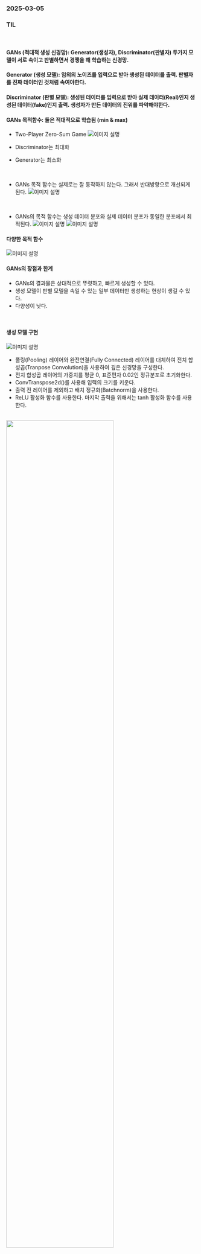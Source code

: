 ### 2025-03-05

### TIL

<br>

#### GANs (적대적 생성 신경망): Generator(생성자), Discriminator(판별자) 두가지 모델이 서로 속이고 판별하면서 경쟁을 해 학습하는 신경망.

#### Generator (생성 모델): 임의의 노이즈를 입력으로 받아 생성된 데이터를 출력. 판별자를 진짜 데이터인 것처럼 속여야한다.

#### Discriminator (판별 모델): 생성된 데이터를 입력으로 받아 실제 데이터(Real)인지 생성된 데이터(fake)인지 출력. 생성자가 만든 데이터의 진위를 파악해야한다.

#### GANs 목적함수: 둘은 적대적으로 학습됨 (min & max)
- Two-Player Zero-Sum Game
![이미지 설명](https://raw.githubusercontent.com/JeongJunSeong/One-Team-6th/jjs/TIL/jjs/Image/KakaoTalk_20250306_085816171_03.jpg)

- Discriminator는 최대화
- Generator는 최소화
  
<br>

- GANs 목적 함수는 실제로는 잘 동작하지 않는다. 그래서 반대방향으로 개선되게 된다.
![이미지 설명](https://raw.githubusercontent.com/JeongJunSeong/One-Team-6th/jjs/TIL/jjs/Image/KakaoTalk_20250306_090759749.jpg)

<br>

- GANs의 목적 함수는 생성 데이터 분포와 실제 데이터 분포가 동일한 분포에서 최적된다.
![이미지 설명](https://raw.githubusercontent.com/JeongJunSeong/One-Team-6th/jjs/TIL/jjs/Image/KakaoTalk_20250306_085816171_01.jpg)
![이미지 설명](https://raw.githubusercontent.com/JeongJunSeong/One-Team-6th/jjs/TIL/jjs/Image/KakaoTalk_20250306_085816171_02.jpg)




#### 다양한 목적 함수
![이미지 설명](https://raw.githubusercontent.com/JeongJunSeong/One-Team-6th/jjs/TIL/jjs/Image/KakaoTalk_20250306_085816171_04.jpg)


#### GANs의 장점과 한계
- GANs의 결과물은 상대적으로 뚜렷하고, 빠르게 생성할 수 있다.
- 생성 모델이 판별 모델을 속일 수 있는 일부 데이터만 생성하는 현상이 생길 수 있다.
- 다양성이 낮다.

<br> 

#### 생성 모델 구현
![이미지 설명](https://raw.githubusercontent.com/JeongJunSeong/One-Team-6th/jjs/TIL/jjs/Image/스크린샷%202025-03-06%20091349.png)

- 풀링(Pooling) 레이어와 완전연결(Fully Connected) 레이어를 대체하여 전치 합성곱(Tranpose Convolution)을 사용하여 깊은 신경망을 구성한다.
- 전치 합성곱 레이어의 가중치를 평균 0, 표준편차 0.02인 정규분포로 초기화한다.
- ConvTranspose2d()를 사용해 입력의 크기를 키운다.
- 출력 전 레이어를 제외하고 배치 정규화(Batchnorm)을 사용한다.
- ReLU 활성화 함수를 사용한다. 마지막 출력을 위해서는 tanh 활성화 함수를 사용한다.
<br>

<img src="https://raw.githubusercontent.com/JeongJunSeong/One-Team-6th/jjs/TIL/jjs/Image/스크린샷%202025-03-06%20091630.png" width="75%">



#### 판별 모델 구현
- 합성곱(Convolution) 레이어만 사용하여 깊은 신경망을 구성한다.
- 입력 데이터에 연결된 레이어를 제외하고 배치 정규화(Batchnorm)을 적용한다. # 생성자의 반대.
- LeakyReLU 활성화 함수를 사용한다. 마지막 레이어에서는 시그모이드 활성화 함수를 적용하여 [0,1] 범위의 입력 이미지가 실제 이미지일 확률을 출력한다.
<br>

<img src="https://raw.githubusercontent.com/JeongJunSeong/One-Team-6th/jjs/TIL/jjs/Image/스크린샷%202025-03-06%20091644.png" width="50%">

아크리프

<br>

#### 학습 파라미터: 0.0002, Adam B(베타)1: 0.5

<br>

#### 손실함수
<img src="https://raw.githubusercontent.com/JeongJunSeong/One-Team-6th/jjs/TIL/jjs/Image/스크린샷%202025-03-06%20092859.png" width="100%">

<br>

#### 판별자 손실함수
<img src="https://raw.githubusercontent.com/JeongJunSeong/One-Team-6th/jjs/TIL/jjs/Image/스크린샷%202025-03-06%20092923.png" width="100%">

<br>

#### 생성자 손실함수
<img src="https://raw.githubusercontent.com/JeongJunSeong/One-Team-6th/jjs/TIL/jjs/Image/스크린샷%202025-03-06%20092933.png" width="100%">

<br>

#### 학습과정: 판별자와 생성자를 학습할 때 모두 생성자의 출력 이미지  G(z) 가 사용된다. pytorch에서는 판별자를 먼저 학습할 때 torch.detach()를 사용하여 생성자에게 역전파가 일어나지 않도록 그래디언트를 계산하지 않게 한다.
- GAN은 잠재 벡터를 이용하므로 잠재벡터 샘플링
<img src="https://raw.githubusercontent.com/JeongJunSeong/One-Team-6th/jjs/TIL/jjs/Image/스크린샷%202025-03-06%20093038.png" width="85%">

- fake_prob = discriminator(fake_data.detach()).view(-1) # D(G(z)) 계산하여 1차원 벡터로 변환, 판별자 학습 시, 반드시 detach() 붙여줘야한다.
- 판별자용 loss
<img src="https://raw.githubusercontent.com/JeongJunSeong/One-Team-6th/jjs/TIL/jjs/Image/스크린샷%202025-03-06%20093131.png" width="85%">

- fake_prob = discriminator(fake_data).view(-1) # D(G(z)) 계산하여 1차원 벡터로 변환. 위의 fake_prob과 동일. 생성자 학습 시, detach()만 제거
- 생성자용 loss
<img src="https://raw.githubusercontent.com/JeongJunSeong/One-Team-6th/jjs/TIL/jjs/Image/스크린샷%202025-03-06%20093145.png" width="85%">



<br>

#### 조건부 생성 모델 기반의 영상 조작
- 회귀모델: 변환된 이미지를 생성하는게 아니라, 회귀 모델로 픽셀값을 예측해서 흐릿한 이미지가 만들어짐. 픽셀 요소별 L1 손실, L2 손실 활용
- Pix2pix: 이미지 대 이미지
- CycleGAN
- BiCycleGAN
- StarGAN
- InstaGAN
- LostGANs
- SPADE
- Hyper Style
- GAN-CLS: 텍스트 대 이미지
- GigaGAN

#### Pix2pix
- U-Net 기반의 생성모델.
- 인코더-디코더 구조에 Skip Connection을 추가해, 영상 세부 사항을 잘 유지했다.
- 기존 GANs의 판별 모델은 저해상도 모델. 고해상도를 위해 패치 기반의 PatchGANs의 판별 모델 차용
- L1 정규화 항 추가
- 이미지를 잘 생성하지만, 데이터가 반드시 쌍으로 존재해야하는 단점이 있음. 현실적으로 그런 데이터를 확보하는 것은 어렵다.

#### CycleGAN
- Cycle Consistent: 상호변환이 가능. domain끼리 변환.(한국어 -> 영어, 영어 -> 한국어)
- 입력 이미지로 복원 가능한 정도까지만 이미지를 변환, 원본 손실을 최소화한다.
- 생성 모델, 판별 모델이 2개씩, 총 4개가 필요하다.
<img src="https://raw.githubusercontent.com/JeongJunSeong/One-Team-6th/jjs/TIL/jjs/Image/KakaoTalk_20250306_085816171_06.jpg" width="85%">
<img src="https://raw.githubusercontent.com/JeongJunSeong/One-Team-6th/jjs/TIL/jjs/Image/KakaoTalk_20250306_085816171_07.jpg" width="85%">
<img src="https://raw.githubusercontent.com/JeongJunSeong/One-Team-6th/jjs/TIL/jjs/Image/KakaoTalk_20250306_085816171_08.jpg" width="85%">
<br>

- CycleGAN은 양방향 변환이 가능하며, 양방향 모두 우수한 결과를 보임.
- 결국엔 변환이기 때문에 배경이 약간 흐려지긴 한다.
<img src="https://raw.githubusercontent.com/JeongJunSeong/One-Team-6th/jjs/TIL/jjs/Image/KakaoTalk_20250306_085816171_10.jpg" width="85%">
<br>

#### BiCycleGAN
- 하나의 영상이 다른 도메인에서 여러 양상으로 그려질 수 있음.
<br>

#### StarGAN
- 3개 이상의 도메인간 변환을 수행함
- 그 전에는 여러 도메인을 할려면 필요한 네트워크가 기하급수적으로 증가했다. StarGAN에서 해결
<img src="https://raw.githubusercontent.com/JeongJunSeong/One-Team-6th/jjs/TIL/jjs/Image/KakaoTalk_20250306_085816171_11.jpg" width="85%">
<br>

#### InstaGAN (2019)
- 형태 차이가 큰 도메인간 변환이 가능해짐.
<img src="https://raw.githubusercontent.com/JeongJunSeong/One-Team-6th/jjs/TIL/jjs/Image/KakaoTalk_20250306_085816171_12.jpg" width="85%">
<br>

#### LostGANs (2019)
- 공간 구조로 이미지 생성 가능
- 이미지 매핑 보존이 가능
- 이미지 매핑 보존을 기반으로 위치 이동 등 이미지 재구성 가능
<img src="https://raw.githubusercontent.com/JeongJunSeong/One-Team-6th/jjs/TIL/jjs/Image/KakaoTalk_20250306_085816171_13.jpg" width="85%">
<br>

#### SPADE (GauGAN) (2019)
- 의미 분할 정보를 이용해, 이미지 생성 단계에서 객체 추가, 변경이 가능
- 같은 의미 영역에 대해 다양한 데이터 생성 가능
<img src="https://raw.githubusercontent.com/JeongJunSeong/One-Team-6th/jjs/TIL/jjs/Image/KakaoTalk_20250306_085816171_14.jpg" width="85%">
<br>

#### Pretrained GAN을 활용한 이미지 변환 (2022)
- 이미지만을 활용해 학습한 모델의 잠재 공간을 분석, 활용해 이미지 변환에 활용
<img src="https://raw.githubusercontent.com/JeongJunSeong/One-Team-6th/jjs/TIL/jjs/Image/KakaoTalk_20250306_085816171_15.jpg" width="85%">
<br>

#### GAN-CLS
- 텍스트 입력으로 이미지 생성
- 단어보다 문장으로 더 풍부한 이미지 생성 가능
<img src="https://raw.githubusercontent.com/JeongJunSeong/One-Team-6th/jjs/TIL/jjs/Image/KakaoTalk_20250306_085816171_16.jpg" width="85%">
<br>
  
- 이미지는 한번에 생성되므로, 중요한 시각적 정보를 잘 인코딩하는 텍스트 특징 표현을 훈련해야함.
<img src="https://raw.githubusercontent.com/JeongJunSeong/One-Team-6th/jjs/TIL/jjs/Image/KakaoTalk_20250306_085816171_17.jpg" width="85%">
<br>

- 기존의 GAN 손실함수는 [실제이미지 + 정확한 설명 (참), 생성 이미지 + 정확한 설명(거짓)] 만 있었지만, GAN-CLS에서 [실제이미지 + 부정확한 설명 (거짓), 생성 이미지 + 정확한 설명(거짓)] 도 고려되게 됐다.
- 기존에는 훈련 텍스트와 훈련 이미지를 일대일로 매칭한 것을 훈련해서 테스트 시 성능이 하락했지만, 텍스트 특징 벡터에 대한 보간법으로 완화했다.


#### GiGA GAN (2023)
- GANs를 이용한 고해상도 텍스트 대 이미지 생성
- 다른 생성 모델처럼 모델의 규모와 데이터를 매우 크게 학습, 텍스트 기반으로 고해상도 이미지 생성
- 저화질 생성 이후 고화질 변환 모델로 화질 개선 (Multi-stage Generation)
<img src="https://raw.githubusercontent.com/JeongJunSeong/One-Team-6th/jjs/TIL/jjs/KakaoTalk_20250306_085816171_18.jpg" width="85%">
<br>

1. 입력받은 텍스트를 사전 훈련된 CLIP 인코더와 레이어 T를 통해 임베딩
<img src="https://raw.githubusercontent.com/JeongJunSeong/One-Team-6th/jjs/TIL/jjs/Image/KakaoTalk_20250306_085816171_19.jpg.jpg" width="85%">
<br>

2. 스타일 네트워크 M은 스타일 벡터 w를 출력
<img src="https://raw.githubusercontent.com/JeongJunSeong/One-Team-6th/jjs/TIL/jjs/Image/KakaoTalk_20250306_085816171_20.jpg" width="85%">
<br>

3. 생성 네트워크 G는 텍스트 임베딩과 스타일을 입력으로 받아 이미지를 생성
<img src="https://raw.githubusercontent.com/JeongJunSeong/One-Team-6th/jjs/TIL/jjs/Image/KakaoTalk_20250306_085816171_21.jpg" width="85%">
<br>

4. 전역 정보를 통해 스타일을 생성, 지역 정보는 피라미드형 구조에 계속하여 조건 정보로 활용 (그 이후는 그냥 강의 자료에 자세히...)
<img src="https://raw.githubusercontent.com/JeongJunSeong/One-Team-6th/jjs/TIL/jjs/Image/KakaoTalk_20250306_085816171_22.jpg" width="85%">


<br>

#### diffu 
